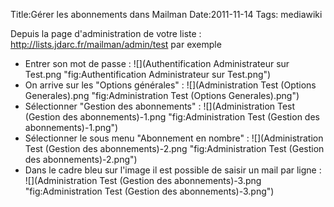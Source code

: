 Title:Gérer les abonnements dans Mailman
Date:2011-11-14
Tags:  mediawiki

Depuis la page d'administration de votre liste :
<http://lists.jdarc.fr/mailman/admin/test> par exemple

-   Entrer son mot de passe :
    ![](Authentification Administrateur sur Test.png "fig:Authentification Administrateur sur Test.png")
-   On arrive sur les "Options générales" :
    ![](Administration Test (Options Generales).png "fig:Administration Test (Options Generales).png")
-   Sélectionner "Gestion des abonnements" :
    ![](Administration Test (Gestion des abonnements)-1.png "fig:Administration Test (Gestion des abonnements)-1.png")
-   Sélectionner le sous menu "Abonnement en nombre" :
    ![](Administration Test (Gestion des abonnements)-2.png "fig:Administration Test (Gestion des abonnements)-2.png")
-   Dans le cadre bleu sur l'image il est possible de saisir un mail par
    ligne :
    ![](Administration Test (Gestion des abonnements)-3.png "fig:Administration Test (Gestion des abonnements)-3.png")

